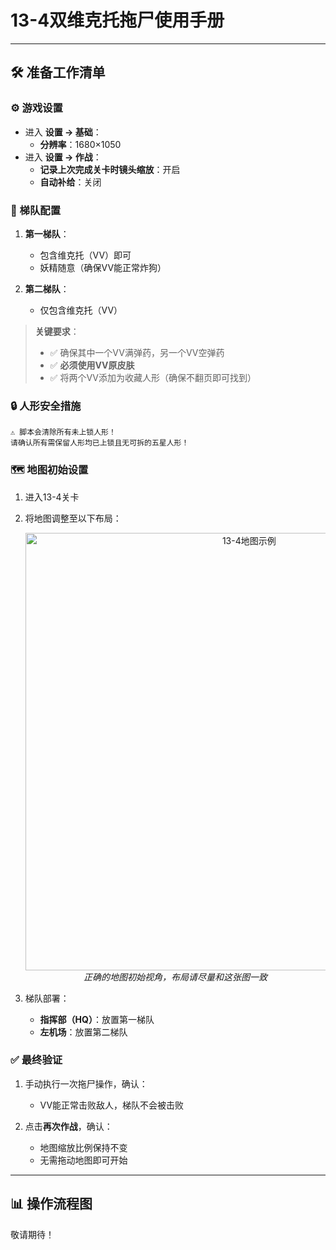 # 13-4双维克托拖尸使用手册

---

## 🛠 准备工作清单

### ⚙️ 游戏设置
- 进入 **设置 → 基础**：
  - **分辨率**：1680×1050
- 进入 **设置 → 作战**：
  - **记录上次完成关卡时镜头缩放**：开启
  - **自动补给**：关闭

### 👥 梯队配置
1. **第一梯队**：
   - 包含维克托（VV）即可
   - 妖精随意（确保VV能正常炸狗）
   
2. **第二梯队**：
   - 仅包含维克托（VV）
   
> **关键要求**：
> - ✅ 确保其中一个VV满弹药，另一个VV空弹药
> - ✅ **必须使用VV原皮肤**
> - ✅ 将两个VV添加为收藏人形（确保不翻页即可找到）

### 🔒 人形安全措施
```!
⚠️ 脚本会清除所有未上锁人形！
请确认所有需保留人形均已上锁且无可拆的五星人形！
```

### 🗺 地图初始设置
1. 进入13-4关卡
2. 将地图调整至以下布局：
   <p align="center">
     <img alt="13-4地图示例" src="https://cdn.jsdelivr.net/gh/LeonNagant/MaaGF1_Test/example_img/13-4/map_example.png" width="700">
     <br><em>正确的地图初始视角，布局请尽量和这张图一致</em>
   </p>

3. 梯队部署：
   - **指挥部（HQ）**：放置第一梯队
   - **左机场**：放置第二梯队

### ✅ 最终验证
1. 手动执行一次拖尸操作，确认：
   - VV能正常击败敌人，梯队不会被击败
   
2. 点击**再次作战**，确认：
   - 地图缩放比例保持不变
   - 无需拖动地图即可开始

---

## 📊 操作流程图
敬请期待！